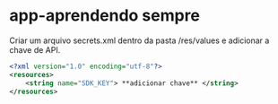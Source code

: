 # app-aprendendo sempre
Criar um arquivo secrets.xml dentro da pasta /res/values e adicionar a chave de API.

```xml
<?xml version="1.0" encoding="utf-8"?>
<resources>
    <string name="SDK_KEY"> **adicionar chave** </string>
</resources>
```